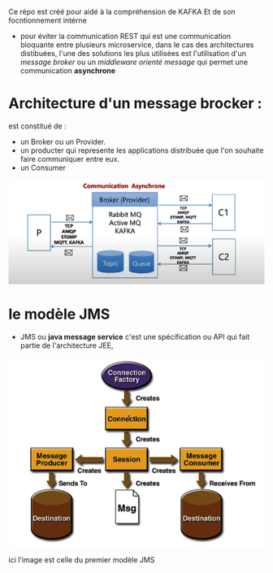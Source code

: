 Ce répo est créé pour aidé à la compréhension de KAFKA Et de son focntionnement intérne

- pour éviter la communication REST qui est une communication bloquante entre plusieurs microservice, dans le cas des architectures distibuées, l'une des solutions les plus utilisées est l'utilisation d'un *message broker* ou un *middleware orienté message* qui permet une communication **asynchrone** 

# Architecture d'un message brocker :

est constitué de :

- un Broker ou un Provider.
- un producter qui represente les applications distribuée que l'on souhaite faire communiquer entre eux.
- un Consumer

![Alt text](IMG/1.png)

# le modèle JMS

- JMS ou **java message service** c'est une spécification ou API qui fait partie de l'architecture JEE, 

![Alt text](IMG/2.png)

ici l'image est celle du premier modèle JMS



